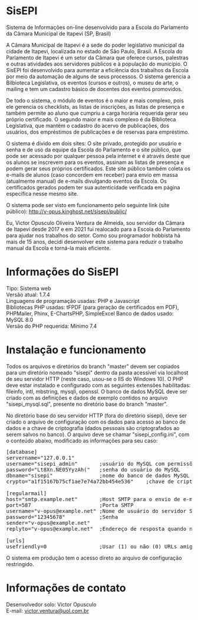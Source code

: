 # SisEPI
Sistema de Informações on-line desenvolvido para a Escola do Parlamento da Câmara Municipal de Itapevi (SP, Brasil)

A Câmara Municipal de Itapevi é a sede do poder legislativo municipal da cidade de Itapevi, localizada no estado de São Paulo, Brasil. A Escola do Parlamento de Itapevi é um setor da Câmara que oferece cursos, palestras e outras atividades aos servidores públicos e à população do município. O SisEPI foi desenvolvido para aumentar a eficiência dos trabalhos da Escola por meio da automação de alguns de seus processos. O sistema gerencia a Bilbioteca Legislativa, os eventos (cursos e outros), o museu de arte, o mailing e tem um cadastro básico de docentes dos eventos promovidos.

De todo o sistema, o módulo de eventos é o maior e mais complexo, pois ele gerencia os checklists, as listas de inscrições, as listas de presença e também permite ao aluno que cumpriu a carga horária requerida gerar seu próprio certificado. O segundo maior e mais complexo é da Biblioteca Legislativa, que mantém o cadastro do acervo de publicações, dos usuários, dos empréstimos de publicações e de reservas para empréstimo.

O sistema é divido em dois sites: O site privado, protegido por usuário e senha e de uso da equipe da Escola do Parlamento e o site público, que pode ser acessado por qualquer pessoa pela internet e é através deste que os alunos se inscrevem para os eventos, assinam as listas de presença e podem gerar seus próprios certificados. Este site público também coleta os e-mails de alunos (caso concordem em receber) para envio em massa (atualmente manual) de e-mails divulgando eventos da Escola. Os certificados gerados podem ter sua autenticidade verificada em página específica nesse mesmo site. 

O sistema pode ser visto em funcionamento pelo seguinte link (site público): http://v-opus.kinghost.net/sisepi/public/

Eu, Victor Opusculo Oliveira Ventura de Almeida, sou servidor da Câmara de Itapevi desde 2017 e em 2021 fui realocado para a Escola do Parlamento para ajudar nos trabalhos do setor. Como sou programador hobbista há mais de 15 anos, decidi desenvolver este sistema para reduzir o trabalho manual da Escola e torná-la mais eficiente.

# Informações do SisEPI
Tipo: Sistema web  
Versão atual: 1.7.4  
Linguagens de programação usadas: PHP e Javascript  
Bibliotecas PHP usadas: tFPDF (para geração de certificados em PDF), PHPMailer, Phinx, E-ChartsPHP, SimpleExcel
Banco de dados usado: MySQL 8.0  
Versão do PHP requerida: Mínimo 7.4  


# Instalação e funcionamento
Todos os arquivos e diretórios do branch "master" devem ser copiados para um diretório nomeado "sisepi" dentro da pasta acessível via localhost de seu servidor HTTP (neste caso, usou-se o IIS do Windows 10). O PHP deve estar instalado e configurado com as seguintes extensões habilitadas: fileinfo, intl, mbstring, mysqli, openssl. O banco de dados MySQL deve ser criado com as definições e dados de exemplo contidos no arquivo "sisepi_mysql.sql", presente no diretório base do branch "master".

No diretório base do seu servidor HTTP (fora do diretório sisepi), deve ser criado o arquivo de configuração com os dados para acesso ao banco de dados e a chave de criptografia (dados pessoais são criptografados ao serem salvos no banco). O arquivo deve se chamar "sisepi_config.ini", com o conteúdo abaixo, modificado as informações para seu caso:

<pre>
[database]  
servername="127.0.0.1"  
username="sisepi_admin"       ;usuário do MySQL com permissões para SELECT, UPDATE, DELETE e INSERT  
password="Lt8Xn.NE05YyzAh("   ;senha do usuário do MySQL  
dbname="sisepi"               ;nome do banco de dados MySQL  
crypto="a1f15167b75cf1ae7e74a72bb454e536"    ;chave de criptografia  
  
[regularmail]  
host="smtp.example.net"       ;Host SMTP para o envio de e-mail  
port=587                      ;Porta SMTP  
username="v-opus@example.net" ;Nome de usuário do servidor SMTP    
password="12345678"           ;Senha
sender="v-opus@example.net"
replyto="v-opus@example.net"  ;Endereço de resposta quando necessário
  
[urls]  
usefriendly=0                 ;Usar (1) ou não (0) URLs amigáveis. Esta configuração é lida pela classe de geração de URL
</pre>

O sistema em produção tem o acesso direto ao arquivo de configuração restringido. 

# Informações de contato
Desenvolvedor solo: Victor Opusculo  
E-mail: victor.ventura@uol.com.br